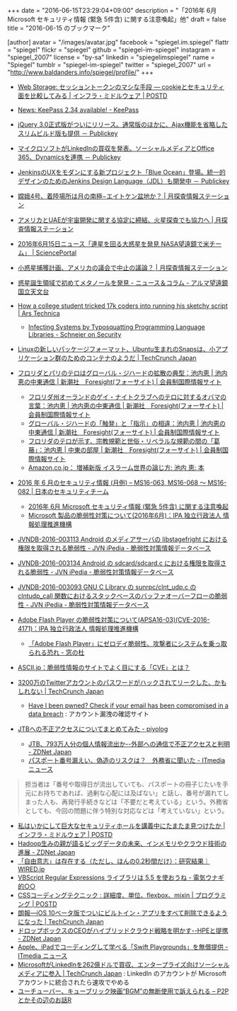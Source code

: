 +++
date = "2016-06-15T23:29:04+09:00"
description = "「2016年 6月 Microsoft セキュリティ情報 (緊急 5件含) に関する注意喚起」他"
draft = false
title = "2016-06-15 のブックマーク"

[author]
  avatar = "/images/avatar.jpg"
  facebook = "spiegel.im.spiegel"
  flattr = "spiegel"
  flickr = "spiegel"
  github = "spiegel-im-spiegel"
  instagram = "spiegel_2007"
  license = "by-sa"
  linkedin = "spiegelimspiegel"
  name = "Spiegel"
  tumblr = "spiegel-im-spiegel"
  twitter = "spiegel_2007"
  url = "http://www.baldanders.info/spiegel/profile/"
+++

- [Web Storage: セッショントークンのマシな手段 ― cookieとセキュリティ面を比較してみる | インフラ・ミドルウェア | POSTD](http://postd.cc/web-storage-the-lesser-evil-for-session-tokens/)
- [News: KeePass 2.34 available! - KeePass](http://keepass.info/news/n160611_2.34.html)
- [jQuery 3.0正式版がついにリリース。通常版のほかに、Ajax機能を省略したスリムビルド版も提供 － Publickey](http://www.publickey1.jp/blog/16/jquery_30ajax.html)
- [マイクロソフトがLinkedInの買収を発表。ソーシャルメディアとOffice 365、Dynamicsを連携 － Publickey](http://www.publickey1.jp/blog/16/linkedin.html)
- [JenkinsのUXをモダンにする新プロジェクト「Blue Ocean」登場。統一的デザインのためのJenkins Design Language（JDL）も開発中 － Publickey](http://www.publickey1.jp/blog/16/blue_ocean_jenkins_design_language.html)
- [嫦娥4号、着陸場所は月の南極−エイトケン盆地か？ | 月探査情報ステーション](http://moonstation.jp/blog/lunarexp/chang-e4/chang-e4-to-land-moon-south-pole-aitken-basin)
- [アメリカとUAEが宇宙開発に関する協定に締結、火星探査でも協力へ | 月探査情報ステーション](http://moonstation.jp/blog/marsexp/al-amal/us-uae-sign-significant-outer-space-aeronautics-cooperation-agreement)
- [2016年6月15日ニュース「連星を回る大惑星を発見 NASA望遠鏡で米チーム」 | SciencePortal](http://scienceportal.jst.go.jp/news/newsflash_review/newsflash/2016/06/20160615_01.html)
- [小惑星捕獲計画、アメリカの議会で中止の議論？ | 月探査情報ステーション](http://moonstation.jp/blog/asteroidexp/asteroidinitiative/is-asteroid-sample-return-mission-discontinued)
- [惑星誕生領域で初めてメタノールを発見 - ニュース＆コラム - アルマ望遠鏡 国立天文台](http://alma.mtk.nao.ac.jp/j/news/info/2016/0615post_659.html)
- [How a college student tricked 17k coders into running his sketchy script | Ars Technica](http://arstechnica.com/security/2016/06/college-student-schools-govs-and-mils-on-perils-of-arbitrary-code-execution/)
    - [Infecting Systems by Typosquatting Programming Language Libraries - Schneier on Security](https://www.schneier.com/blog/archives/2016/06/infecting_syste.html)
- [Linuxの新しいパッケージフォーマット、Ubuntu生まれのSnapsは、小アプリケーション群のためのコンテナのようだ | TechCrunch Japan](http://jp.techcrunch.com/2016/06/15/20160614ubuntus-container-style-snap-app-packages-now-work-on-other-linux-distributions/)
- [フロリダとパリのテロはグローバル・ジハードの拡散の典型：池内恵 | 池内恵の中東通信 | 新潮社　Foresight(フォーサイト) | 会員制国際情報サイト](http://www.fsight.jp/articles/-/41274)
    - [フロリダ州オーランドのゲイ・ナイトクラブへのテロに対するオバマの言葉：池内恵 | 池内恵の中東通信 | 新潮社　Foresight(フォーサイト) | 会員制国際情報サイト](http://www.fsight.jp/articles/-/41273)
    - [グローバル・ジハードの「触発」と「指示」の相違：池内恵 | 池内恵の中東通信 | 新潮社　Foresight(フォーサイト) | 会員制国際情報サイト](http://www.fsight.jp/articles/-/41275)
    - [フロリダのテロが示す、宗教規範と世俗・リベラルな規範の間の「葛藤」：池内恵 | 中東の部屋 | 新潮社　Foresight(フォーサイト) | 会員制国際情報サイト](http://www.fsight.jp/articles/-/41276)
    - [Amazon.co.jp： 増補新版 イスラーム世界の論じ方: 池内 恵: 本](http://www.amazon.co.jp/exec/obidos/ASIN/4120048349/baldandersinf-22/)

- [2016 年 6 月のセキュリティ情報 (月例) – MS16-063, MS16-068 ～ MS16-082 | 日本のセキュリティチーム](https://blogs.technet.microsoft.com/jpsecurity/2016/06/15/201606-security-bulletin/)
    - [2016年 6月 Microsoft セキュリティ情報 (緊急 5件含) に関する注意喚起](https://www.jpcert.or.jp/at/2016/at160025.html)
    - [Microsoft 製品の脆弱性対策について(2016年6月)：IPA 独立行政法人 情報処理推進機構](http://www.ipa.go.jp/security/ciadr/vul/20160615-ms.html)
- [JVNDB-2016-003113 Android のメディアサーバの libstagefright における権限を取得される脆弱性 - JVN iPedia - 脆弱性対策情報データベース](http://jvndb.jvn.jp/ja/contents/2016/JVNDB-2016-003113.html)
- [JVNDB-2016-003134 Android の sdcard/sdcard.c における権限を取得される脆弱性 - JVN iPedia - 脆弱性対策情報データベース](http://jvndb.jvn.jp/ja/contents/2016/JVNDB-2016-003134.html)
- [JVNDB-2016-003093 GNU C Library の sunrpc/clnt_udp.c の clntudp_call 関数におけるスタックベースのバッファオーバーフローの脆弱性 - JVN iPedia - 脆弱性対策情報データベース](http://jvndb.jvn.jp/ja/contents/2016/JVNDB-2016-003093.html)
- [Adobe Flash Player の脆弱性対策について(APSA16-03)(CVE-2016-4171)：IPA 独立行政法人 情報処理推進機構](http://www.ipa.go.jp/security/ciadr/vul/20160615-adobeflashplayer.html)
    - [「Adobe Flash Player」にゼロデイ脆弱性、攻撃者にシステムを乗っ取られる恐れ - 窓の杜](http://forest.watch.impress.co.jp/docs/news/1005272.html)
- [ASCII.jp：脆弱性情報のサイトでよく目にする「CVE」とは？](http://ascii.jp/elem/000/001/178/1178273/)
- [3200万のTwitterアカウントのパスワードがハックされてリークした、かもしれない | TechCrunch Japan](http://jp.techcrunch.com/2016/06/09/20160608twitter-hack/)
    - [Have I been pwned? Check if your email has been compromised in a data breach](https://haveibeenpwned.com/) : アカウント漏洩の確認サイト
- [JTBへの不正アクセスについてまとめてみた - piyolog](http://d.hatena.ne.jp/Kango/20160614/1465925330)
    - [JTB、793万人分の個人情報流出か--外部への通信で不正アクセスと判明 - ZDNet Japan](http://japan.zdnet.com/article/35084254/)
    - [パスポート番号漏えい、偽造のリスクは？　外務省に聞いた - ITmedia ニュース](http://www.itmedia.co.jp/news/articles/1606/15/news102.html)

> 担当者は「番号や取得日が流出していても、パスポートの冊子じたいを手元にお持ちであれば、過剰な心配には及ばない」と話し、番号が漏れてしまった人も、再発行手続きなどは「不要だと考えている」という。外務省としても、今回の問題に伴う特別な対応などは「考えていない」という。

- [私はいかにして巨大なセキュリティホールを講義中にたまたま見つけたか | インフラ・ミドルウェア | POSTD](http://postd.cc/how-i-accidentally-found-a-huge-data-leak-during-a-college-lecture/)
- [Hadoop生みの親が語るビッグデータの未来、インメモリやクラウド技術の進展 - ZDNet Japan](http://japan.zdnet.com/article/35084137/)
- [「自由意志」は存在する（ただし、ほんの0.2秒間だけ）：研究結果｜WIRED.jp](http://wired.jp/2016/06/13/free-will-research/)
- [VBScript Regular Expressions ライブラリは 5.5 を使おうね - 電気ウナギ的○○](http://blog.netandfield.com/shar/2016/06/vbscript-regular-expressions-5.html)
- [CSSコーディングテクニック : 詳細度、単位、flexbox、mixin | プログラミング | POSTD](http://postd.cc/css-coding-techniques/)
- [朗報―iOS 10ベータ版でついにビルトイン・アプリをすべて削除できるようになった | TechCrunch Japan](http://jp.techcrunch.com/2016/06/14/20160613ios-10-beta-finally-lets-you-remove-all-those-built-in-apps/)
- [ドロップボックスのCEOがハイブリッドクラウド戦略を明かす--HPEと提携 - ZDNet Japan](http://japan.zdnet.com/article/35084018/)
- [Apple、iPadでコーディングして学べる「Swift Playgrounds」を無償提供 - ITmedia ニュース](http://www.itmedia.co.jp/news/articles/1606/14/news071.html)
- [MicrosoftがLinkedInを262億ドルで買収、エンタープライズ向けソーシャルメディアに参入 | TechCrunch Japan](http://jp.techcrunch.com/2016/06/14/20160613microsoft-to-buy-linkedin-for-26b-in-cash-makes-big-move-into-enterprise-social-media/) : LinkedIn のアカウントが Microsoft アカウントに統合されたら速攻でやめる
- [ユーチューバー、キューブリック映画“BGM”の無断使用で訴えられる – P2Pとかその辺のお話R](http://p2ptk.org/copyright/438)
